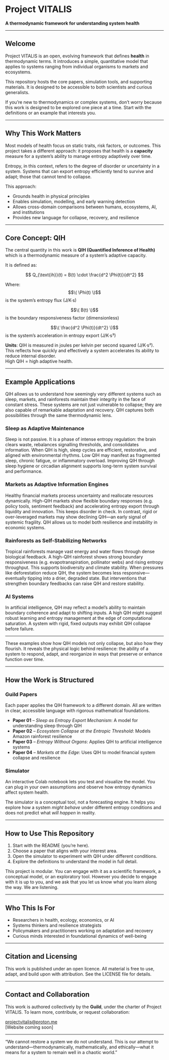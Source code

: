 
# Project VITALIS

**A thermodynamic framework for understanding system health**

---

## Welcome

Project VITALIS is an open, evolving framework that defines **health** in thermodynamic terms. It introduces a simple, quantitative model that applies to systems ranging from individual organisms to markets and ecosystems.

This repository hosts the core papers, simulation tools, and supporting materials. It is designed to be accessible to both scientists and curious generalists.

If you’re new to thermodynamics or complex systems, don’t worry because this work is designed to be explored one piece at a time. Start with the definitions or an example that interests you.

---

## Why This Work Matters

Most models of health focus on static traits, risk factors, or outcomes. This project takes a different approach: it proposes that health is a **capacity** measure for a system’s ability to manage entropy adaptively over time.

Entropy, in this context, refers to the degree of disorder or uncertainty in a system. Systems that can export entropy efficiently tend to survive and adapt; those that cannot tend to collapse.

This approach:

- Grounds health in physical principles  
- Enables simulation, modelling, and early warning detection  
- Allows cross-domain comparisons between humans, ecosystems, AI, and institutions  
- Provides new language for collapse, recovery, and resilience  

---

## Core Concept: QIH

The central quantity in this work is **QIH (Quantified Inference of Health)** which is a thermodynamic measure of a system’s adaptive capacity.

It is defined as:

$$
Q_{\text{ih}}(t) = B(t) \cdot \frac{d^2 \Phi(t)}{dt^2}
$$

Where:  
$$\( \Phi(t) \)$$
is the system’s entropy flux (J/K·s)  

$$\( B(t) \)$$ 
is the boundary responsiveness factor (dimensionless)  

$$\( \frac{d^2 \Phi(t)}{dt^2} \)$$ 
is the system’s acceleration in entropy export (J/K·s³)  

**Units**: QIH is measured in joules per kelvin per second squared (J/K·s²).  
This reflects how quickly and effectively a system accelerates its ability to reduce internal disorder.  
High QIH = high adaptive health.

---

## Example Applications

QIH allows us to understand how seemingly very different systems such as sleep, markets, and rainforests maintain their integrity in the face of constant stress. These systems are not just vulnerable to collapse; they are also capable of remarkable adaptation and recovery. QIH captures both possibilities through the same thermodynamic lens.

### Sleep as Adaptive Maintenance  
Sleep is not passive. It is a phase of intense entropy regulation: the brain clears waste, rebalances signalling thresholds, and consolidates information. When QIH is high, sleep cycles are efficient, restorative, and aligned with environmental rhythms. Low QIH may manifest as fragmented sleep, chronic fatigue, or inflammatory overload. Improving QIH through sleep hygiene or circadian alignment supports long-term system survival and performance.

### Markets as Adaptive Information Engines  
Healthy financial markets process uncertainty and reallocate resources dynamically. High-QIH markets show flexible boundary responses (e.g. policy tools, sentiment feedback) and accelerating entropy export through liquidity and innovation. This keeps disorder in check. In contrast, rigid or over-leveraged markets may show declining QIH—an early signal of systemic fragility. QIH allows us to model both resilience and instability in economic systems.

### Rainforests as Self-Stabilizing Networks  
Tropical rainforests manage vast energy and water flows through dense biological feedback. A high-QIH rainforest shows strong boundary responsiveness (e.g. evapotranspiration, pollinator webs) and rising entropy throughput. This supports biodiversity and climate stability. When pressures like deforestation reduce QIH, the system becomes less responsive—eventually tipping into a drier, degraded state. But interventions that strengthen boundary feedbacks can raise QIH and restore stability.

### AI Systems  
In artificial intelligence, QIH may reflect a model’s ability to maintain boundary coherence and adapt to shifting inputs. A high QIH might suggest robust learning and entropy management at the edge of computational saturation. A system with rigid, fixed outputs may exhibit QIH collapse before failure.

---

These examples show how QIH models not only collapse, but also how they flourish. It reveals the physical logic behind resilience: the ability of a system to respond, adapt, and reorganize in ways that preserve or enhance function over time.

---

## How the Work is Structured

### Guild Papers
Each paper applies the QIH framework to a different domain. All are written in clear, accessible language with rigorous mathematical foundations.

- **Paper 01** – *Sleep as Entropy Export Mechanism*: A model for understanding sleep through QIH  
- **Paper 02** – *Ecosystem Collapse at the Entropic Threshold*: Models Amazon rainforest resilience  
- **Paper 03** – *Entropy Without Organs*: Applies QIH to artificial intelligence systems  
- **Paper 04** – *Markets at the Edge*: Uses QIH to model financial system collapse and resilience  

### Simulator
An interactive Colab notebook lets you test and visualize the model. You can plug in your own assumptions and observe how entropy dynamics affect system health.

The simulator is a conceptual tool, not a forecasting engine. It helps you explore how a system *might behave* under different entropy conditions and does not predict what *will happen* in reality.

---

## How to Use This Repository

1. Start with the README (you’re here).  
2. Choose a paper that aligns with your interest area.  
3. Open the simulator to experiment with QIH under different conditions.  
4. Explore the definitions to understand the model in full detail.  

This project is modular. You can engage with it as a scientific framework, a conceptual model, or an exploratory tool. However you decide to engage with it is up to you, and we ask that you let us know what you learn along the way. We are listening.

---

## Who This Is For

- Researchers in health, ecology, economics, or AI  
- Systems thinkers and resilience strategists  
- Policymakers and practitioners working on adaptation and recovery  
- Curious minds interested in foundational dynamics of well-being  

---

## Citation and Licensing

This work is published under an open licence. All material is free to use, adapt, and build upon with attribution. See the LICENSE file for details.

---

## Contact and Collaboration

This work is authored collectively by the **Guild**, under the charter of Project VITALIS. To learn more, contribute, or request collaboration:

projectvitalis@proton.me  
[Website coming soon]  

---

“We cannot restore a system we do not understand. This is our attempt to understand—thermodynamically, mathematically, and ethically—what it means for a system to remain well in a chaotic world.”
